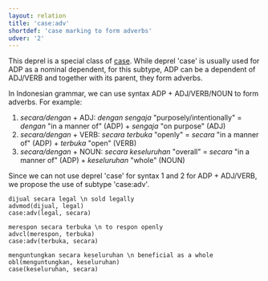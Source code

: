 ```yaml
---
layout: relation
title: 'case:adv'
shortdef: 'case marking to form adverbs'
udver: '2'
---
```


This deprel is a special class of [case](). While deprel 'case' is usually used for ADP as a nominal dependent, for this subtype, ADP can be a dependent of ADJ/VERB and together with its parent, they form adverbs.

In Indonesian grammar, we can use syntax ADP + ADJ/VERB/NOUN to form adverbs. For example:
1. _secara/dengan_ + ADJ: _dengan sengaja_ "purposely/intentionally" = _dengan_ "in a manner of" (ADP) + _sengaja_ "on purpose" (ADJ)
2. _secara/dengan_ + VERB: _secara terbuka_ "openly" = _secara_ "in a manner of" (ADP) + _terbuka_ "open" (VERB)
3. _secara/dengan_ + NOUN: _secara keseluruhan_ "overall" = _secara_ "in a manner of" (ADP) + _keseluruhan_ "whole" (NOUN)

Since we can not use deprel 'case' for syntax 1 and 2 for ADP + ADJ/VERB, we propose the use of subtype 'case:adv'. 

~~~ sdparse
dijual secara legal \n sold legally
advmod(dijual, legal)
case:adv(legal, secara)
~~~

~~~ sdparse
merespon secara terbuka \n to respon openly
advcl(merespon, terbuka)
case:adv(terbuka, secara)
~~~

~~~ sdparse
menguntungkan secara keseluruhan \n beneficial as a whole
obl(menguntungkan, keseluruhan)
case(keseluruhan, secara)
~~~

